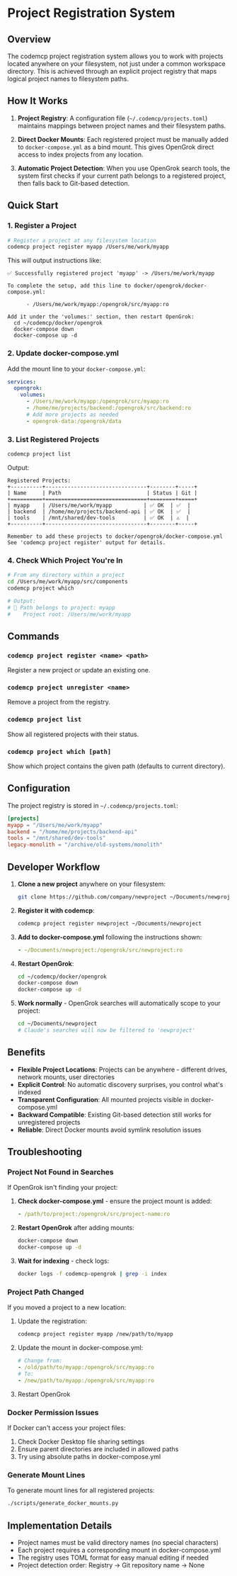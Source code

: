 # Project Registration System

## Overview

The codemcp project registration system allows you to work with projects located anywhere on your filesystem, not just under a common workspace directory. This is achieved through an explicit project registry that maps logical project names to filesystem paths.

## How It Works

1. **Project Registry**: A configuration file (`~/.codemcp/projects.toml`) maintains mappings between project names and their filesystem paths.

2. **Direct Docker Mounts**: Each registered project must be manually added to `docker-compose.yml` as a bind mount. This gives OpenGrok direct access to index projects from any location.

3. **Automatic Project Detection**: When you use OpenGrok search tools, the system first checks if your current path belongs to a registered project, then falls back to Git-based detection.

## Quick Start

### 1. Register a Project

```bash
# Register a project at any filesystem location
codemcp project register myapp /Users/me/work/myapp
```

This will output instructions like:
```
✅ Successfully registered project 'myapp' -> /Users/me/work/myapp

To complete the setup, add this line to docker/opengrok/docker-compose.yml:

      - /Users/me/work/myapp:/opengrok/src/myapp:ro

Add it under the 'volumes:' section, then restart OpenGrok:
  cd ~/codemcp/docker/opengrok
  docker-compose down
  docker-compose up -d
```

### 2. Update docker-compose.yml

Add the mount line to your `docker-compose.yml`:

```yaml
services:
  opengrok:
    volumes:
      - /Users/me/work/myapp:/opengrok/src/myapp:ro
      - /home/me/projects/backend:/opengrok/src/backend:ro
      # Add more projects as needed
      - opengrok-data:/opengrok/data
```

### 3. List Registered Projects

```bash
codemcp project list
```

Output:
```
Registered Projects:
+----------+--------------------------------+--------+-----+
| Name     | Path                           | Status | Git |
+==========+================================+========+=====+
| myapp    | /Users/me/work/myapp          | ✅ OK  | ✅  |
| backend  | /home/me/projects/backend-api | ✅ OK  | ✅  |
| tools    | /mnt/shared/dev-tools         | ✅ OK  | ⚠️  |
+----------+--------------------------------+--------+-----+

Remember to add these projects to docker/opengrok/docker-compose.yml
See 'codemcp project register' output for details.
```

### 4. Check Which Project You're In

```bash
# From any directory within a project
cd /Users/me/work/myapp/src/components
codemcp project which

# Output:
# 📁 Path belongs to project: myapp
#    Project root: /Users/me/work/myapp
```


## Commands

### `codemcp project register <name> <path>`
Register a new project or update an existing one.

### `codemcp project unregister <name>`
Remove a project from the registry.

### `codemcp project list`
Show all registered projects with their status.

### `codemcp project which [path]`
Show which project contains the given path (defaults to current directory).

## Configuration

The project registry is stored in `~/.codemcp/projects.toml`:

```toml
[projects]
myapp = "/Users/me/work/myapp"
backend = "/home/me/projects/backend-api"
tools = "/mnt/shared/dev-tools"
legacy-monolith = "/archive/old-systems/monolith"
```

## Developer Workflow

1. **Clone a new project** anywhere on your filesystem:
   ```bash
   git clone https://github.com/company/newproject ~/Documents/newproject
   ```

2. **Register it with codemcp**:
   ```bash
   codemcp project register newproject ~/Documents/newproject
   ```

3. **Add to docker-compose.yml** following the instructions shown:
   ```yaml
   - ~/Documents/newproject:/opengrok/src/newproject:ro
   ```

4. **Restart OpenGrok**:
   ```bash
   cd ~/codemcp/docker/opengrok
   docker-compose down
   docker-compose up -d
   ```

5. **Work normally** - OpenGrok searches will automatically scope to your project:
   ```bash
   cd ~/Documents/newproject
   # Claude's searches will now be filtered to 'newproject'
   ```

## Benefits

- **Flexible Project Locations**: Projects can be anywhere - different drives, network mounts, user directories
- **Explicit Control**: No automatic discovery surprises, you control what's indexed
- **Transparent Configuration**: All mounted projects visible in docker-compose.yml
- **Backward Compatible**: Existing Git-based detection still works for unregistered projects
- **Reliable**: Direct Docker mounts avoid symlink resolution issues

## Troubleshooting

### Project Not Found in Searches

If OpenGrok isn't finding your project:

1. **Check docker-compose.yml** - ensure the project mount is added:
   ```yaml
   - /path/to/project:/opengrok/src/project-name:ro
   ```

2. **Restart OpenGrok** after adding mounts:
   ```bash
   docker-compose down
   docker-compose up -d
   ```

3. **Wait for indexing** - check logs:
   ```bash
   docker logs -f codemcp-opengrok | grep -i index
   ```

### Project Path Changed

If you moved a project to a new location:

1. Update the registration:
   ```bash
   codemcp project register myapp /new/path/to/myapp
   ```

2. Update the mount in docker-compose.yml:
   ```yaml
   # Change from:
   - /old/path/to/myapp:/opengrok/src/myapp:ro
   # To:
   - /new/path/to/myapp:/opengrok/src/myapp:ro
   ```

3. Restart OpenGrok

### Docker Permission Issues

If Docker can't access your project files:

1. Check Docker Desktop file sharing settings
2. Ensure parent directories are included in allowed paths
3. Try using absolute paths in docker-compose.yml

### Generate Mount Lines

To generate mount lines for all registered projects:
```bash
./scripts/generate_docker_mounts.py
```

## Implementation Details

- Project names must be valid directory names (no special characters)
- Each project requires a corresponding mount in docker-compose.yml
- The registry uses TOML format for easy manual editing if needed
- Project detection order: Registry → Git repository name → None
